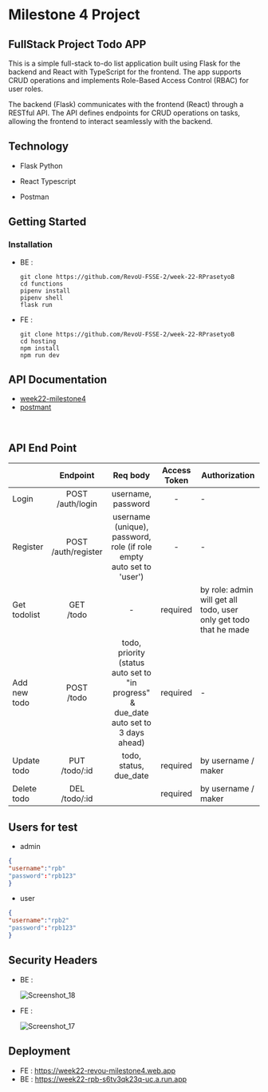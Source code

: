# Milestone 4 Project

## FullStack Project Todo APP

This is a simple full-stack to-do list application built using Flask for the backend and React with TypeScript for the frontend. The app supports CRUD operations and implements Role-Based Access Control (RBAC) for user roles.

The backend (Flask) communicates with the frontend (React) through a RESTful API. The API defines endpoints for CRUD operations on tasks, allowing the frontend to interact seamlessly with the backend.

## Technology

- Flask Python

- React Typescript

- Postman

## Getting Started

### Installation

- BE :
  
  ```
  git clone https://github.com/RevoU-FSSE-2/week-22-RPrasetyoB
  cd functions
  pipenv install
  pipenv shell
  flask run
  ```

- FE :
  
  ```
  git clone https://github.com/RevoU-FSSE-2/week-22-RPrasetyoB
  cd hosting
  npm install
  npm run dev
  ```

 

## API Documentation

- [week22-milestone4](https://documenter.getpostman.com/view/29092304/2s9YeHZqCM)
- [postmant](https://drive.google.com/file/d/1CnD0QD1OiVSVurDTurRvbVokhHsbxKUe/view?usp=sharing)

 

## API End Point

|              | Endpoint                | Req body                                                                                       | Access Token | Authorization                                                     |
| ------------ |:-----------------------:|:----------------------------------------------------------------------------------------------:|:------------:| ----------------------------------------------------------------- |
| Login        | POST<br/>/auth/login    | username, password                                                                             | -            | -                                                                 |
| Register     | POST<br/>/auth/register | username (unique), password, role (if role empty auto set to 'user')                           | -            | -                                                                 |
| Get todolist | GET<br/>/todo           | -                                                                                              | required     | by role: admin will get all todo, user only get todo that he made |
| Add new todo | POST<br>/todo           | todo, priority<br/>(status auto set to "in progress"<br/> & due_date auto set to 3 days ahead) | required     | -                                                                 |
| Update todo  | PUT<br>/todo/:id        | todo, status, due_date                                                                         | required     | by username / maker                                               |
| Delete todo  | DEL<br>/todo/:id        |                                                                                                | required     | by username / maker                                               |

## Users for test

- admin

```json
{
"username":"rpb"
"password":"rpb123"
}
```

- user

```json
{
"username":"rpb2"
"password":"rpb123"
}
```

## Security Headers
- BE :
  
  ![Screenshot_18](https://github.com/RevoU-FSSE-2/week-22-RPrasetyoB/assets/129088807/9e6b874b-df08-490c-8341-0dbdb8bc6c78)

- FE :
  
  ![Screenshot_17](https://github.com/RevoU-FSSE-2/week-22-RPrasetyoB/assets/129088807/d3becd4e-8a84-4666-a7c6-89f9b572dd9d)

## Deployment

- FE  :  https://week22-revou-milestone4.web.app
- BE :  https://week22-rpb-s6tv3qk23q-uc.a.run.app
